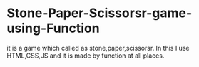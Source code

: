 # Stone-Paper-Scissorsr-game-using-Function
it is a game which called as stone,paper,scissorsr. In this I use HTML,CSS,JS and it is made by function at all places.
